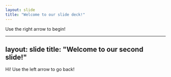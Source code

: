 ```yaml
---
layout: slide
title: "Welcome to our slide deck!"
---
```


Use the right arrow to begin!

---
layout: slide
title: "Welcome to our second slide!"
---
Hi!
Use the left arrow to go back!
